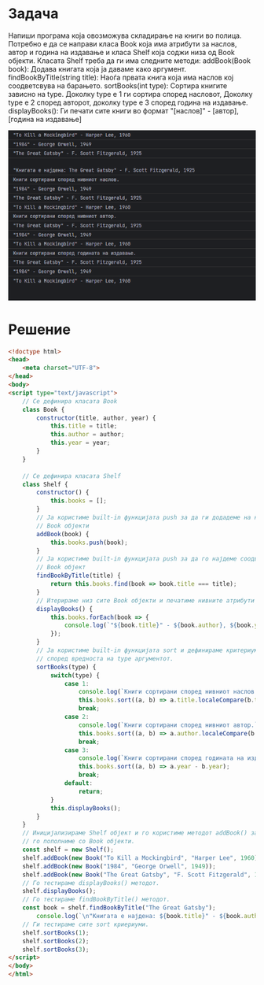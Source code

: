 # Задача

Напиши програма која овозможува складирање на книги во полица. Потребно е да се направи класа Book која има атрибути за наслов, автор и година на издавање и класа Shelf која соджи низа од Book објекти.
Класата Shelf треба да ги има следните методи:
addBook(Book book): Додава книгата која ја даваме како аргумент.
findBookByTitle(string title): Наоѓа првата книга која има наслов кој соодветсвува на барањето.
sortBooks(int type): Сортира книгите зависно на type. Доколку type е 1 ги сортира според насловот, Доколку type е 2 според авторот, доколку type е 3 според година на издавање.
displayBooks(): Ги печати сите книги во формат "[наслов]" - [автор], [година на издавање]

![img](img/screenshot.png)

# Решение

```html
<!doctype html>
<head>
    <meta charset="UTF-8">
</head>
<body>
<script type="text/javascript">
    // Се дефинира класата Book
    class Book {
        constructor(title, author, year) {
            this.title = title;
            this.author = author;
            this.year = year;
        }
    }

    // Се дефинира класата Shelf
    class Shelf {
        constructor() {
            this.books = [];
        }
        // Ја користиме built-in функцијата push за да ги додадеме на низата од
        // Book објекти
        addBook(book) {
            this.books.push(book);
        }
        // Ја користиме built-in функцијата push за да го најдеме соодветниот
        // Book објект
        findBookByTitle(title) {
            return this.books.find(book => book.title === title);
        }
        // Итерираме низ сите Book објекти и печатиме нивните атрибути
        displayBooks() {
            this.books.forEach(book => {
                console.log(`"${book.title}" - ${book.author}, ${book.year}`);
            });
        }
        // Ја користиме built-in функцијата sort и дефинираме критериумите
        // според вредноста на type аргументот.
        sortBooks(type) {
            switch(type) {
                case 1:
                    console.log(`Книги сортирани според нивниот наслов.`);
                    this.books.sort((a, b) => a.title.localeCompare(b.title));
                    break;
                case 2:
                    console.log(`Книги сортирани според нивниот автор.`);
                    this.books.sort((a, b) => a.author.localeCompare(b.author));
                    break;
                case 3:
                    console.log(`Книги сортирани според годината на издавање.`);
                    this.books.sort((a, b) => a.year - b.year);
                    break;
                default:
                    return;
            }
            this.displayBooks();
        }
    }
    // Иницијализираме Shelf објект и го користиме методот addBook() за да
    // го пополниме со Book објекти.
    const shelf = new Shelf();
    shelf.addBook(new Book("To Kill a Mockingbird", "Harper Lee", 1960));
    shelf.addBook(new Book("1984", "George Orwell", 1949));
    shelf.addBook(new Book("The Great Gatsby", "F. Scott Fitzgerald", 1925));
    // Го тестираме displayBooks() методот.
    shelf.displayBooks();
    // Го тестираме findBookByTitle() методот.
    const book = shelf.findBookByTitle("The Great Gatsby");
        console.log(`\n"Книгата е најдена: ${book.title}" - ${book.author}, ${book.year}`);
    // Ги тестираме сите sort криериуми.
    shelf.sortBooks(1);
    shelf.sortBooks(2);
    shelf.sortBooks(3);
</script>
</body>
</html>
```
